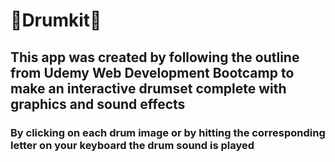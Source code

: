 # 🥁Drumkit🥁

## This app was created by following the outline from Udemy Web Development Bootcamp to make an interactive drumset complete with graphics and sound effects

### By clicking on each drum image or by hitting the corresponding letter on your keyboard the drum sound is played